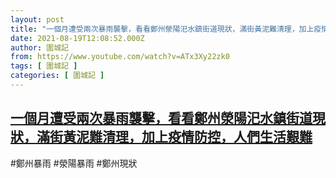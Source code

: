 ```yaml
---
layout: post
title: "一個月遭受兩次暴雨襲擊，看看鄭州滎陽汜水鎮街道現狀，滿街黃泥難清理，加上疫情防控，人們生活艱難"
date: 2021-08-19T12:08:52.000Z
author: 圍城記
from: https://www.youtube.com/watch?v=ATx3Xy22zk0
tags: [ 圍城記 ]
categories: [ 圍城記 ]
---
```

<!--1629374932000-->
[一個月遭受兩次暴雨襲擊，看看鄭州滎陽汜水鎮街道現狀，滿街黃泥難清理，加上疫情防控，人們生活艱難](https://www.youtube.com/watch?v=ATx3Xy22zk0)
------

<div>
#鄭州暴雨 #滎陽暴雨 #鄭州現狀
</div>
